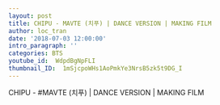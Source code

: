 ```yaml
---
layout: post
title: CHIPU - MAVTE (치푸) | DANCE VERSION | MAKING FILM
author: loc_tran
date: '2018-07-03 12:00:00'
intro_paragraph: ''
categories: BTS
youtube_id:  WdpdBgNpFLI
thumbnail_ID:  1mSjcpoWHs1AoPmkYe3NrsB5zk5t9DG_I
---
```

CHIPU - #MAVTE (치푸) | DANCE VERSION | MAKING FILM
